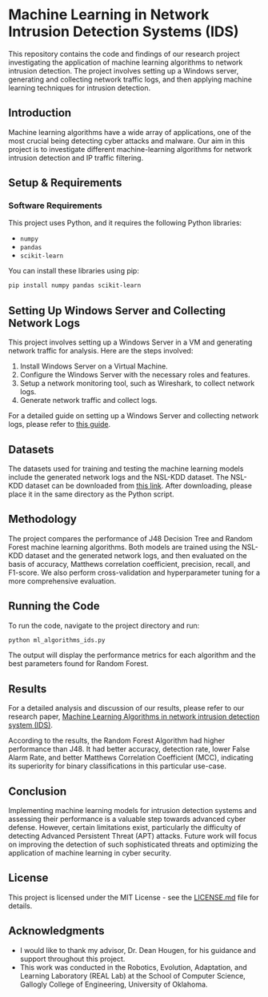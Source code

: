 # Machine Learning in Network Intrusion Detection Systems (IDS)

This repository contains the code and findings of our research project investigating the application of machine learning algorithms to network intrusion detection. The project involves setting up a Windows server, generating and collecting network traffic logs, and then applying machine learning techniques for intrusion detection.

## Introduction

Machine learning algorithms have a wide array of applications, one of the most crucial being detecting cyber attacks and malware. Our aim in this project is to investigate different machine-learning algorithms for network intrusion detection and IP traffic filtering.

## Setup & Requirements

### Software Requirements

This project uses Python, and it requires the following Python libraries:

- `numpy`
- `pandas`
- `scikit-learn`

You can install these libraries using pip:

```bash
pip install numpy pandas scikit-learn
```

## Setting Up Windows Server and Collecting Network Logs

This project involves setting up a Windows Server in a VM and generating network traffic for analysis. Here are the steps involved:

1. Install Windows Server on a Virtual Machine.
2. Configure the Windows Server with the necessary roles and features.
3. Setup a network monitoring tool, such as Wireshark, to collect network logs.
4. Generate network traffic and collect logs.

For a detailed guide on setting up a Windows Server and collecting network logs, please refer to [this guide](./Windows_Server_Setup.md).

## Datasets

The datasets used for training and testing the machine learning models include the generated network logs and the NSL-KDD dataset. The NSL-KDD dataset can be downloaded from [this link](https://www.unb.ca/cic/datasets/nsl.html). After downloading, please place it in the same directory as the Python script.

## Methodology

The project compares the performance of J48 Decision Tree and Random Forest machine learning algorithms. Both models are trained using the NSL-KDD dataset and the generated network logs, and then evaluated on the basis of accuracy, Matthews correlation coefficient, precision, recall, and F1-score. We also perform cross-validation and hyperparameter tuning for a more comprehensive evaluation.

## Running the Code

To run the code, navigate to the project directory and run:

```bash
python ml_algorithms_ids.py
```

The output will display the performance metrics for each algorithm and the best parameters found for Random Forest.

## Results

For a detailed analysis and discussion of our results, please refer to our research paper, [Machine Learning Algorithms in network intrusion detection system (IDS)](https://www.researchgate.net/publication/359504591_Machine_Learning_Algorithms_in_network_intrusion_detection_system_IDS).

According to the results, the Random Forest Algorithm had higher performance than J48. It had better accuracy, detection rate, lower False Alarm Rate, and better Matthews Correlation Coefficient (MCC), indicating its superiority for binary classifications in this particular use-case.

## Conclusion

Implementing machine learning models for intrusion detection systems and assessing their performance is a valuable step towards advanced cyber defense. However, certain limitations exist, particularly the difficulty of detecting Advanced Persistent Threat (APT) attacks. Future work will focus on improving the detection of such sophisticated threats and optimizing the application of machine learning in cyber security.

## License

This project is licensed under the MIT License - see the [LICENSE.md](LICENSE.md) file for details.

## Acknowledgments

- I would like to thank my advisor, Dr. Dean Hougen, for his guidance and support throughout this project.
- This work was conducted in the Robotics, Evolution, Adaptation, and Learning Laboratory (REAL Lab) at the School of Computer Science, Gallogly College of Engineering, University of Oklahoma.
